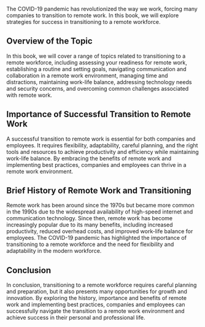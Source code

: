 
The COVID-19 pandemic has revolutionized the way we work, forcing many companies to transition to remote work. In this book, we will explore strategies for success in transitioning to a remote workforce.

Overview of the Topic
---------------------

In this book, we will cover a range of topics related to transitioning to a remote workforce, including assessing your readiness for remote work, establishing a routine and setting goals, navigating communication and collaboration in a remote work environment, managing time and distractions, maintaining work-life balance, addressing technology needs and security concerns, and overcoming common challenges associated with remote work.

Importance of Successful Transition to Remote Work
--------------------------------------------------

A successful transition to remote work is essential for both companies and employees. It requires flexibility, adaptability, careful planning, and the right tools and resources to achieve productivity and efficiency while maintaining work-life balance. By embracing the benefits of remote work and implementing best practices, companies and employees can thrive in a remote work environment.

Brief History of Remote Work and Transitioning
----------------------------------------------

Remote work has been around since the 1970s but became more common in the 1990s due to the widespread availability of high-speed internet and communication technology. Since then, remote work has become increasingly popular due to its many benefits, including increased productivity, reduced overhead costs, and improved work-life balance for employees. The COVID-19 pandemic has highlighted the importance of transitioning to a remote workforce and the need for flexibility and adaptability in the modern workforce.

Conclusion
----------

In conclusion, transitioning to a remote workforce requires careful planning and preparation, but it also presents many opportunities for growth and innovation. By exploring the history, importance and benefits of remote work and implementing best practices, companies and employees can successfully navigate the transition to a remote work environment and achieve success in their personal and professional life.
